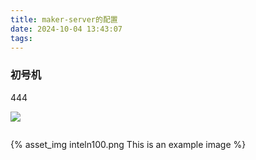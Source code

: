 ```yaml
---
title: maker-server的配置
date: 2024-10-04 13:43:07
tags:
---
```


### 初号机

444

![](https://www.u1654196.nyat.app:37272/maker-server的配置/inteln100.png)

<img scr="https://www.u1654196.nyat.app:37272/maker-server的配置/inteln100.png">

{% asset_img inteln100.png This is an example image %}